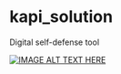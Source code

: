 # kapi_solution
Digital self-defense tool

[![IMAGE ALT TEXT HERE](https://img.youtube.com/vi/YOUTUBE_VIDEO_ID_HERE/0.jpg)](https://www.youtube.com/watch?v=khXT5mA0IMY&feature=youtu.be)
